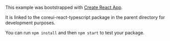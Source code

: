 This example was bootstrapped with [Create React App](https://github.com/facebook/create-react-app).

It is linked to the coreui-react-typescript package in the parent directory for development purposes.

You can run `npm install` and then `npm start` to test your package.
